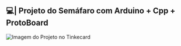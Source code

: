 ## 💻| Projeto do Semáfaro com Arduino + Cpp + ProtoBoard



![Imagem do Projeto no Tinkecard](https://github.com/user-attachments/assets/49206bc0-7cde-4ada-b7f5-ab6e50eed3be)
